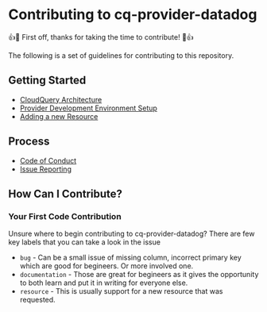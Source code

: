 # Contributing to cq-provider-datadog

:+1::tada: First off, thanks for taking the time to contribute! :tada::+1:

The following is a set of guidelines for contributing to this repository.

## Getting Started
* [CloudQuery Architecture](https://docs.cloudquery.io/docs/developers/architecture)
* [Provider Development Environment Setup](./docs/contributing/development_environment.md)
* [Adding a new Resource](./docs/contributing/adding_a_new_resource.md)

## Process
* [Code of Conduct](https://github.com/cloudquery/.github/blob/main/CODE_OF_CONDUCT.md)
* [Issue Reporting](./docs/contributing/issue_reporting.md)


## How Can I Contribute?

### Your First Code Contribution

Unsure where to begin contributing to cq-provider-datadog? There are few key labels that you can take a look in the issue

* `bug` - Can be a small issue of missing column, incorrect primary key which are good for begineers. Or more involved one.
* `documentation` - Those are great for begineers as it gives the opportunity to both learn and put it in writing for everyone else.
* `resource` - This is usually support for a new resource that was requested.
